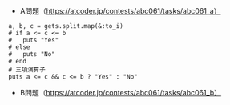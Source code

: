 - A問題（https://atcoder.jp/contests/abc061/tasks/abc061_a）
```
a, b, c = gets.split.map(&:to_i)
# if a <= c <= b
#   puts "Yes"
# else
#   puts "No"
# end
# 三項演算子
puts a <= c && c <= b ? "Yes" : "No"
```

- B問題（https://atcoder.jp/contests/abc061/tasks/abc061_b）
```

```
